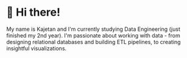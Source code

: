 # 👋 Hi there!

My name is Kajetan and I'm currently studying Data Engineering (just finished my 2nd year). I'm passionate about working with data - from designing relational databases and building ETL pipelines, to creating insightful visualizations.

